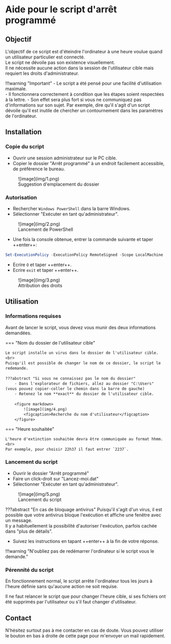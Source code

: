 # Aide pour le script d'arrêt programmé
 
## Objectif
 
L'objectif de ce script est d'éteindre l'ordinateur à une heure voulue quand un utilisateur particulier est connecté.<br>
Le script ne dévoile pas son existence visuellement.<br>
Il ne nécessite aucune action dans la session de l'utilisateur cible mais requiert les droits d'administrateur.
 
!!!warning "Important"
     - Le script a été pensé pour une facilité d'utilisation maximale.<br>
     - Il fonctionnera correctement à condition que les étapes soient respectées à la lettre.
     - Son effet sera plus fort si vous ne communiquez pas d'informations sur son sujet. Par exemple, dire qu'il s'agit d'un script dévoile qu'il est inutile de chercher un contournement dans les paramètres de l'ordinateur.
 
## Installation
 
### Copie du script
 
 - Ouvrir une session administrateur sur le PC cible.
 - Copier le dossier "Arrêt programmé" à un endroit facilement accessible, de préférence le bureau.
 
<figure markdown>
  ![image](img/1.png)
  <figcaption>Suggestion d'emplacement du dossier</figcaption>
</figure>
 
### Autorisation
 
 - Rechercher `Windows PowerShell` dans la barre Windows.
 - Sélectionner "Exécuter en tant qu'administrateur".
 
<figure markdown>
  ![image](img/2.png)
  <figcaption>Lancement de PowerShell</figcaption>
</figure>
 
 - Une fois la console obtenue, entrer la commande suivante et taper ++enter++:
 
```powershell
Set-ExecutionPolicy -ExecutionPolicy RemoteSigned -Scope LocalMachine
```
 
 - Ecrire `O` et taper ++enter++.
 - Ecrire `exit` et taper ++enter++.
 
<figure markdown>
  ![image](img/3.png)
  <figcaption>Attribution des droits</figcaption>
</figure>
 
## Utilisation
 
### Informations requises
 
Avant de lancer le script, vous devez vous munir des deux informations demandées.
 
=== "Nom du dossier de l'utilisateur cible"
 
    Le script installe un virus dans le dossier de l'utilisateur cible.<br>
    Puisqu'il est possible de changer le nom de ce dossier, le script le redemande.
 
    ???abstract "Si vous ne connaissez pas le nom du dossier"
        - Dans l'explorateur de fichiers, allez au dossier "C:\Users" (vous pouvez copier-coller le chemin dans la barre de gauche)
        - Retenez le nom **exact** du dossier de l'utilisateur cible.
 
        <figure markdown>
            ![image](img/4.png)
            <figcaption>Recherche du nom d'utilisateur</figcaption>
        </figure>
 
=== "Heure souhaitée"
 
    L'heure d'extinction souhaitée devra être communiquée au format hhmm.<br>
    Par exemple, pour choisir 22h37 il faut entrer `2237`.
 
### Lancement du script
 
 - Ouvrir le dossier "Arrêt programmé"
 - Faire un click-droit sur "Lancez-moi.dat"
 - Sélectionner "Exécuter en tant qu'administrateur".

<figure markdown>
  ![image](img/5.png)
  <figcaption>Lancement du script</figcaption>
</figure>

???abstract "En cas de bloquage antivirus"
    Puisqu'il s'agit d'un virus, il est possible que votre antivirus bloque l'exécution et affiche une fenêtre avec un message.<br>
    Il y a habituellement la possibilité d'autoriser l'exécution, parfois cachée dans "plus de détails". 

 - Suivez les instructions en tapant ++enter++ à la fin de votre réponse.

!!!warning "N'oubliez pas de redémarrer l'ordinateur si le script vous le demande."
 
### Pérennité du script
 
En fonctionnement normal, le script arrête l'ordinateur tous les jours à l'heure définie sans qu'aucune action ne soit requise.
 
Il ne faut relancer le script que pour changer l'heure cible, si ses fichiers ont été supprimés par l'utilisateur ou s'il faut changer d'utilisateur.
 
## Contact
 
N'hésitez surtout pas à me contacter en cas de doute. Vous pouvez utiliser le bouton en bas à droite de cette page pour m'envoyer un mail rapidement.
